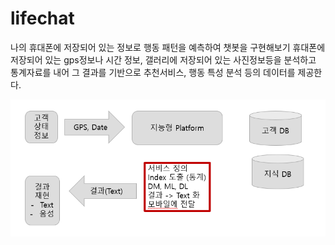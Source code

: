 # lifechat
나의 휴대폰에 저장되어 있는 정보로 행동 패턴을 예측하여 챗봇을 구현해보기
휴대폰에 저장되어 있는 gps정보나 시간 정보, 갤러리에 저장되어 있는 사진정보등을 분석하고
통계자료를 내어 그 결과를 기반으로 추천서비스, 행동 특성 분석 등의 데이터를 제공한다.

<img src="architect1.PNG">
